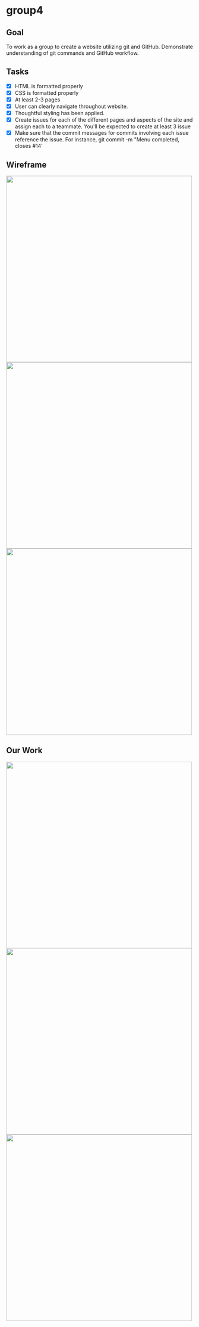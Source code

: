 # group4

## Goal
To work as a group to create a website utilizing git and GitHub. Demonstrate understanding of git commands and GitHub workflow.

## Tasks
* [x] HTML is formatted properly
* [x] CSS is formatted properly
* [x] At least 2-3 pages
* [x] User can clearly navigate throughout website.
* [x] Thoughtful styling has been applied.
* [x] Create issues for each of the different pages and aspects of the site and assign each to a teammate. You'll be expected to create at least 3 issue
* [x] Make sure that the commit messages for commits involving each issue reference the issue. For instance, git commit -m "Menu completed, closes #14'

## Wireframe
<img src="https://user-images.githubusercontent.com/56774880/148260208-665347bd-6535-4b41-97fe-0c61a26d778f.png" width='500'>
<img src="https://user-images.githubusercontent.com/56774880/148260214-0a43d895-ea8c-4699-bdd2-fb1faa872074.png" width='500'>
<img src="https://user-images.githubusercontent.com/56774880/148260218-9fa01f0a-8694-4334-bf3f-97c345112508.png" width='500'>

## Our Work
<img src="https://media.discordapp.net/attachments/928000623041974382/928155319123734538/Screen_Shot_2022-01-05_at_12.16.57_AM.png" width='500'>
<img src="https://media.discordapp.net/attachments/928000623041974382/928127892683112468/unknown.png" width='500'>
<img src="https://user-images.githubusercontent.com/56774880/148260208-665347bd-6535-4b41-97fe-0c61a26d778f.png" width='500'>

